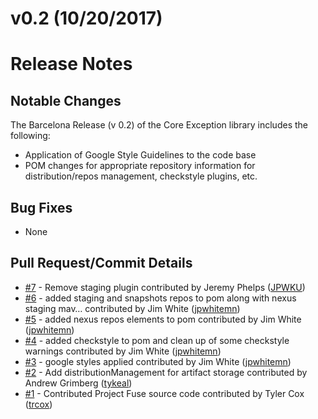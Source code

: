 # v0.2 (10/20/2017)
# Release Notes

## Notable Changes
The Barcelona Release (v 0.2) of the Core Exception library includes the following:
* Application of Google Style Guidelines to the code base
* POM changes for appropriate repository information for distribution/repos management, checkstyle plugins, etc.

## Bug Fixes
* None

## Pull Request/Commit Details
 - [#7](https://github.com/edgexfoundry/core-exception/pull/7) - Remove staging plugin contributed by Jeremy Phelps ([JPWKU](https://github.com/JPWKU))
 - [#6](https://github.com/edgexfoundry/core-exception/pull/6) - added staging and snapshots repos to pom along with nexus staging mav… contributed by Jim White ([jpwhitemn](https://github.com/jpwhitemn))
 - [#5](https://github.com/edgexfoundry/core-exception/pull/5) - added nexus repos elements to pom contributed by Jim White ([jpwhitemn](https://github.com/jpwhitemn))
 - [#4](https://github.com/edgexfoundry/core-exception/pull/4) - added checkstyle to pom and clean up of some checkstyle warnings contributed by Jim White ([jpwhitemn](https://github.com/jpwhitemn))
 - [#3](https://github.com/edgexfoundry/core-exception/pull/3) - google styles applied contributed by Jim White ([jpwhitemn](https://github.com/jpwhitemn))
 - [#2](https://github.com/edgexfoundry/core-exception/pull/2) - Add distributionManagement for artifact storage contributed by Andrew Grimberg ([tykeal](https://github.com/tykeal))
 - [#1](https://github.com/edgexfoundry/core-exception/pull/1) - Contributed Project Fuse source code contributed by Tyler Cox ([trcox](https://github.com/trcox))
